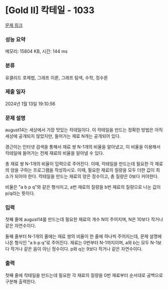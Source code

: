 # [Gold II] 칵테일 - 1033 

[문제 링크](https://www.acmicpc.net/problem/1033) 

### 성능 요약

메모리: 15804 KB, 시간: 144 ms

### 분류

유클리드 호제법, 그래프 이론, 그래프 탐색, 수학, 정수론

### 제출 일자

2024년 1월 13일 19:10:56

### 문제 설명

<p>august14는 세상에서 가장 맛있는 칵테일이다. 이 칵테일을 만드는 정확한 방법은 아직 세상에 공개되지 않았지만, 들어가는 재료 N개는 공개되어 있다. </p>

<p>경근이는 인터넷 검색을 통해서 재료 쌍 N-1개의 비율을 알아냈고, 이 비율을 이용해서 칵테일에 들어가는 전체 재료의 비율을 알아낼 수 있다.</p>

<p>총 재료 쌍 N-1개의 비율이 입력으로 주어진다. 이때, 칵테일을 만드는데 필요한 각 재료의 양을 구하는 프로그램을 작성하시오. 이때, 필요한 재료의 질량을 모두 더한 값이 최소가 되어야 한다. 칵테일을 만드는 재료의 양은 정수이고, 총 질량은 0보다 커야한다.</p>

<p>비율은 "a b p q"와 같은 형식이고, a번 재료의 질량을 b번 재료의 질량으로 나눈 값이 p/q라는 뜻이다.</p>

### 입력 

 <p>첫째 줄에 august14를 만드는데 필요한 재료의 개수 N이 주어지며, N은 10보다 작거나 같은 자연수이다.</p>

<p>둘째 줄부터 N-1개의 줄에는 재료 쌍의 비율이 한 줄에 하나씩 주어지는데, 문제 설명에 나온 형식인 "a b p q"로 주어진다. 재료는 0번부터 N-1까지이며, a와 b는 모두 N-1보다 작거나 같은 음이 아닌 정수이다. p와 q는 9보다 작거나 같은 자연수이다.</p>

### 출력 

 <p>첫째 줄에 칵테일을 만드는데 필요한 각 재료의 질량을 0번 재료부터 순서대로 공백으로 구분해 출력한다.</p>

